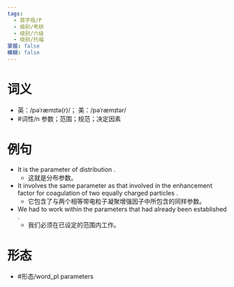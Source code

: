```yaml
---
tags:
  - 首字母/P
  - 级别/考研
  - 级别/六级
  - 级别/托福
掌握: false
模糊: false
---
```

# 词义
- 英：/pəˈræmɪtə(r)/； 美：/pəˈræmɪtər/
- #词性/n  参数；范围；规范；决定因素
# 例句
- It is the parameter of distribution .
	- 这就是分布参数。
- It involves the same parameter as that involved in the enhancement factor for coagulation of two equally charged particles .
	- 它包含了与两个相等带电粒子凝聚增强因子中所包含的同样参数。
- We had to work within the parameters that had already been established .
	- 我们必须在已设定的范围内工作。
# 形态
- #形态/word_pl parameters
